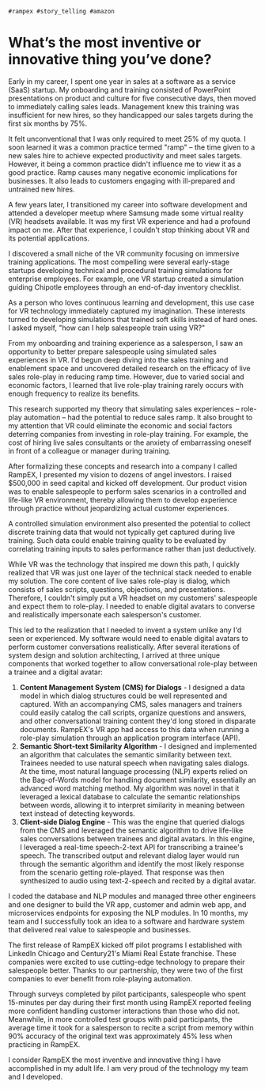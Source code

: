	#rampex #story_telling #amazon

# What’s the most inventive or innovative thing you’ve done?

Early in my career, I spent one year in sales at a software as a service (SaaS) startup. My onboarding and training consisted of PowerPoint presentations on product and culture for five consecutive days, then moved to immediately calling sales leads. Management knew this training was insufficient for new hires, so they handicapped our sales targets during the first six months by 75%.

It felt unconventional that I was only required to meet 25% of my quota. I soon learned it was a common practice termed "ramp" – the time given to a new sales hire to achieve expected productivity and meet sales targets. However, it being a common practice didn't influence me to view it as a good practice. Ramp causes many negative economic implications for businesses. It also leads to customers engaging with ill-prepared and untrained new hires.

A few years later, I transitioned my career into software development and attended a developer meetup where Samsung made some virtual reality (VR) headsets available. It was my first VR experience and had a profound impact on me. After that experience, I couldn't stop thinking about VR and its potential applications.

I discovered a small niche of the VR community focusing on immersive training applications. The most compelling were several early-stage startups developing technical and procedural training simulations for enterprise employees. For example, one VR startup created a simulation guiding Chipotle employees through an end-of-day inventory checklist.

As a person who loves continuous learning and development, this use case for VR technology immediately captured my imagination. These interests turned to developing simulations that trained soft skills instead of hard ones. I asked myself, "how can I help salespeople train using VR?"

From my onboarding and training experience as a salesperson, I saw an opportunity to better prepare salespeople using simulated sales experiences in VR. I'd begun deep diving into the sales training and enablement space and uncovered detailed research on the efficacy of live sales role-play in reducing ramp time. However, due to varied social and economic factors, I learned that live role-play training rarely occurs with enough frequency to realize its benefits.

This research supported my theory that simulating sales experiences – role-play automation – had the potential to reduce sales ramp. It also brought to my attention that VR could eliminate the economic and social factors deterring companies from investing in role-play training. For example, the cost of hiring live sales consultants or the anxiety of embarrassing oneself in front of a colleague or manager during training.

After formalizing these concepts and research into a company I called RampEX, I presented my vision to dozens of angel investors. I raised $500,000 in seed capital and kicked off development. Our product vision was to enable salespeople to perform sales scenarios in a controlled and life-like VR environment, thereby allowing them to develop experience through practice without jeopardizing actual customer experiences.

A controlled simulation environment also presented the potential to collect discrete training data that would not typically get captured during live training. Such data could enable training quality to be evaluated by correlating training inputs to sales performance rather than just deductively.

While VR was the technology that inspired me down this path, I quickly realized that VR was just one layer of the technical stack needed to enable my solution. The core content of live sales role-play is dialog, which consists of sales scripts, questions, objections, and presentations. Therefore, I couldn't simply put a VR headset on my customers' salespeople and expect them to role-play. I needed to enable digital avatars to converse and realistically impersonate each salesperson's customer.

This led to the realization that I needed to invent a system unlike any I'd seen or experienced. My software would need to enable digital avatars to perform customer conversations realistically. After several iterations of system design and solution architecting, I arrived at three unique components that worked together to allow conversational role-play between a trainee and a digital avatar:

1. **Content Management System (CMS) for Dialogs** - I designed a data model in which dialog structures could be well represented and captured. With an accompanying CMS, sales managers and trainers could easily catalog the call scripts, organize questions and answers, and other conversational training content they'd long stored in disparate documents. RampEX's VR app had access to this data when running a role-play simulation through an application program interface (API).
2. **Semantic Short-text Similarity Algorithm** - I designed and implemented an algorithm that calculates the semantic similarity between text. Trainees needed to use natural speech when navigating sales dialogs. At the time, most natural language processing (NLP) experts relied on the Bag-of-Words model for handling document similarity, essentially an advanced word matching method. My algorithm was novel in that it leveraged a lexical database to calculate the semantic relationships between words, allowing it to interpret similarity in meaning between text instead of detecting keywords.
3. **Client-side Dialog Engine** - This was the engine that queried dialogs from the CMS and leveraged the semantic algorithm to drive life-like sales conversations between trainees and digital avatars. In this engine, I leveraged a real-time speech-2-text API for transcribing a trainee's speech. The transcribed output and relevant dialog layer would run through the semantic algorithm and identify the most likely response from the scenario getting role-played. That response was then synthesized to audio using text-2-speech and recited by a digital avatar.

I coded the database and NLP modules and managed three other engineers and one designer to build the VR app, customer and admin web app, and microservices endpoints for exposing the NLP modules. In 10 months, my team and I successfully took an idea to a software and hardware system that delivered real value to salespeople and businesses.

The first release of RampEX kicked off pilot programs I established with LinkedIn Chicago and Century21's Miami Real Estate franchise. These companies were excited to use cutting-edge technology to prepare their salespeople better. Thanks to our partnership, they were two of the first companies to ever benefit from role-playing automation.

Through surveys completed by pilot participants, salespeople who spent 15-minutes per day during their first month using RampEX reported feeling more confident handling customer interactions than those who did not. Meanwhile, in more controlled test groups with paid participants, the average time it took for a salesperson to recite a script from memory within 90% accuracy of the original text was approximately 45% less when practicing in RampEX.

I consider RampEX the most inventive and innovative thing I have accomplished in my adult life. I am very proud of the technology my team and I developed.